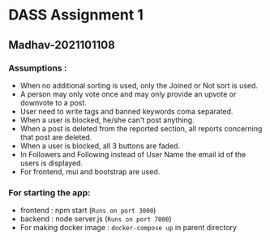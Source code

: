 # DASS Assignment 1
## Madhav-2021101108
### Assumptions :

- When no additional sorting is used, only the Joined or Not sort is used.
- A person may only vote once and may only provide an upvote or downvote to a post.
- User need to write tags and banned keywords coma separated.
- When a user is blocked, he/she can't post anything.
- When a post is deleted from the reported section, all reports concerning that post are deleted.
- When a user is blocked, all 3 buttons are faded.
- In Followers and Following instead of User Name the email id of the users is displayed.
- For frontend, mui and bootstrap are used.

### For starting the app:

- frontend : npm start (`Runs on port 3000`)
- backend : node server.js (`Runs on port 7000`)
- For making docker image : `docker-compose up` in parent directory